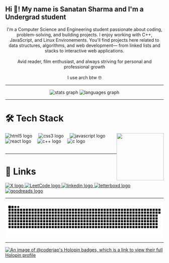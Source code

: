 <h2 align="left">Hi 👋! My name is Sanatan Sharma and I'm a Undergrad student</h2>
<p align = "center">I'm a Computer Science and Engineering student  passionate about coding, problem-solving, and building projects. I enjoy working with C++, JavaScript, and Linux Environements. You'll find projects here related to data structures, algorithms, and web development— from linked lists and stacks to interactive web applications.
  <br>
  <br>
  Avid reader, film enthusiast, and always striving for personal and professional growth
  <br>
  <br>
I use arch btw 🤓
</p>

<hr>


<div align="center">
  <img src="https://github-readme-stats.vercel.app/api?username=sanatan-dive&theme=gruvbox&show_icons=true&hide_border=true&count_private=true" height="150" alt="stats graph"  />
  <img src="https://github-readme-stats.vercel.app/api/top-langs/?username=sanatan-dive&theme=gruvbox&show_icons=true&hide_border=true&layout=compact" height="150" alt="languages graph"  />
</div>


<hr>




<h1 align="left">🛠️ Tech Stack</h1>
<img align="right" height="150" width = "150" src="https://media.tenor.com/S61VCO73mOAAAAAj/linux-tux.gif"  />



<div align="left">
    <img src="https://cdn.jsdelivr.net/gh/devicons/devicon/icons/html5/html5-original.svg" height="30" alt="html5 logo"  />
  <img width="12" />
  <img src="https://cdn.jsdelivr.net/gh/devicons/devicon/icons/css3/css3-original.svg" height="30" alt="css3 logo"  />
  <img width="12" />
  <img src="https://cdn.jsdelivr.net/gh/devicons/devicon/icons/javascript/javascript-original.svg" height="30" alt="javascript logo"  />
  <img width="12" />
  <img src="https://cdn.jsdelivr.net/gh/devicons/devicon/icons/react/react-original.svg" height="30" alt="react logo"  />
  <img width="12" />
  <img src="https://cdn.jsdelivr.net/gh/devicons/devicon/icons/cplusplus/cplusplus-original.svg" height="30" alt="c++ logo"  />
    <img width="12" />
    <img src="https://cdn.jsdelivr.net/gh/devicons/devicon/icons/c/c-original.svg" height="30" alt="c logo"  />

</div>
<br>
<hr>

# 🔗 Links

<div align="left">
<a href="https://x.com/Sanatan_dive" target="_blank"> 
  <img src="https://img.shields.io/static/v1?message=X&logo=x&label=&color=000000&logoColor=white&labelColor=&style=for-the-badge" height="35" alt="X logo" />
</a>

<a href="https://leetcode.com/Sanatan_dive/" target="_blank"> 
  <img src="https://img.shields.io/static/v1?message=LeetCode&logo=leetcode&label=&color=FFA116&logoColor=white&labelColor=&style=for-the-badge" height="35" alt="LeetCode logo" />
</a>

<a href="https://www.linkedin.com/in/sanatan-sharma-637605266/" target="_blank"> 
  <img src="https://img.shields.io/static/v1?message=LinkedIn&logo=linkedin&label=&color=0077B5&logoColor=white&labelColor=&style=for-the-badge" height="35" alt="linkedin logo" />
</a>

<a href="https://letterboxd.com/Sanatan_dive/" target="_blank"> 
  <img src="https://img.shields.io/static/v1?message=Letterboxd&logo=letterboxd&label=&color=00D735&logoColor=white&labelColor=&style=for-the-badge" height="35" alt="letterboxd logo" />
</a>

<a href="https://www.goodreads.com/user/show/157756772-sanatansharma" target="_blank"> 
  <img src="https://img.shields.io/static/v1?message=GoodReads&logo=goodreads&label=&color=382110&logoColor=white&labelColor=&style=for-the-badge" height="35" alt="goodreads logo" />
</a>

</div>
<hr>

<picture>
  <source media="(prefers-color-scheme: dark)" srcset="https://raw.githubusercontent.com/charankamal20/charankamal20/output/github-contribution-grid-snake-dark.svg">
  <source media="(prefers-color-scheme: light)" srcset="https://raw.githubusercontent.com/charankamal20/charankamal20/output/github-contribution-grid-snake.svg">
  <img alt="github contribution grid snake animation" src="https://raw.githubusercontent.com/charankamal20/charankamal20/output/github-contribution-grid-snake-dark.svg">
</picture>


<hr>

[![An image of @coderjap's Holopin badges, which is a link to view their full Holopin profile](https://holopin.me/sanatandive)](https://holopin.io/@sanatandive)
<br clear="both">



###
